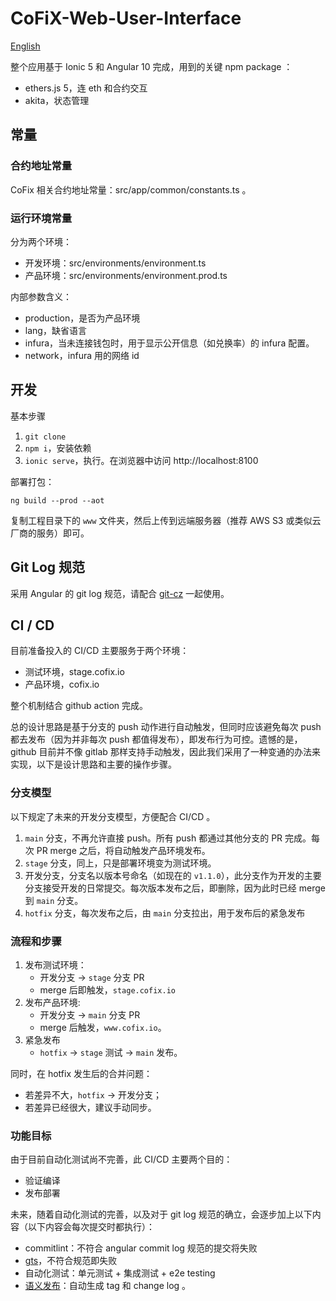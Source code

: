# CoFiX-Web-User-Interface

[English](https://github.com/Computable-Finance/CoFiX-Web-User-Interface/blob/main/README.en.md)

整个应用基于 Ionic 5 和 Angular 10 完成，用到的关键 npm package ：

- ethers.js 5，连 eth 和合约交互
- akita，状态管理

## 常量

### 合约地址常量

CoFix 相关合约地址常量：src/app/common/constants.ts 。

### 运行环境常量

分为两个环境：

- 开发环境：src/environments/environment.ts
- 产品环境：src/environments/environment.prod.ts

内部参数含义：

- production，是否为产品环境
- lang，缺省语言
- infura，当未连接钱包时，用于显示公开信息（如兑换率）的 infura 配置。
- network，infura 用的网络 id

## 开发

基本步骤

1. `git clone`
1. `npm i`，安装依赖
1. `ionic serve`，执行。在浏览器中访问 http://localhost:8100

部署打包：

`ng build --prod --aot`

复制工程目录下的 `www` 文件夹，然后上传到远端服务器（推荐 AWS S3 或类似云厂商的服务）即可。

## Git Log 规范

采用 Angular 的 git log 规范，请配合 [git-cz](https://www.npmjs.com/package/git-cz) 一起使用。

## CI / CD

目前准备投入的 CI/CD 主要服务于两个环境：

- 测试环境，stage.cofix.io
- 产品环境，cofix.io

整个机制结合 github action 完成。

总的设计思路是基于分支的 push 动作进行自动触发，但同时应该避免每次 push 都去发布（因为并非每次 push 都值得发布），即发布行为可控。遗憾的是，github 目前并不像 gitlab 那样支持手动触发，因此我们采用了一种变通的办法来实现，以下是设计思路和主要的操作步骤。

### 分支模型

以下规定了未来的开发分支模型，方便配合 CI/CD 。

1. `main` 分支，不再允许直接 push。所有 push 都通过其他分支的 PR 完成。每次 PR merge 之后，将自动触发产品环境发布。
1. `stage` 分支，同上，只是部署环境变为测试环境。
1. 开发分支，分支名以版本号命名（如现在的 `v1.1.0`），此分支作为开发的主要分支接受开发的日常提交。每次版本发布之后，即删除，因为此时已经 merge 到 `main` 分支。
1. `hotfix` 分支，每次发布之后，由 `main` 分支拉出，用于发布后的紧急发布

### 流程和步骤

1. 发布测试环境：
   - 开发分支 -> `stage` 分支 PR
   - merge 后即触发，`stage.cofix.io`
1. 发布产品环境:
   - 开发分支 -> `main` 分支 PR
   - merge 后触发，`www.cofix.io`。
1. 紧急发布
   - `hotfix` -> `stage` 测试 -> `main` 发布。

同时，在 hotfix 发生后的合并问题：

- 若差异不大，`hotfix` -> 开发分支；
- 若差异已经很大，建议手动同步。

### 功能目标

由于目前自动化测试尚不完善，此 CI/CD 主要两个目的：

- 验证编译
- 发布部署

未来，随着自动化测试的完善，以及对于 git log 规范的确立，会逐步加上以下内容（以下内容会每次提交时都执行）：

- commitlint：不符合 angular commit log 规范的提交将失败
- [gts](https://github.com/google/gts)，不符合规范即失败
- 自动化测试：单元测试 + 集成测试 + e2e testing
- [语义发布](https://semantic-release.gitbook.io/semantic-release/)：自动生成 tag 和 change log 。
